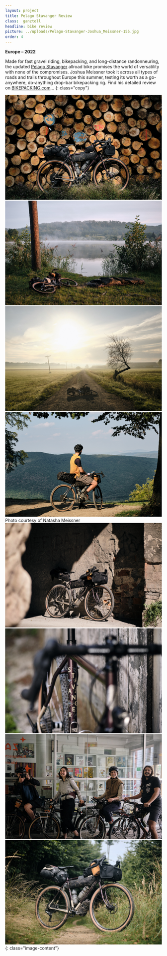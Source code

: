 ```yaml
---
layout: project
title: Pelago Stavanger Review
class:  ganztoll
headline: bike review
picture: ../uploads/Pelago-Stavanger-Joshua_Meissner-155.jpg
order: 4
---
```

**Europe – 2022**

Made for fast gravel riding, bikepacking, and long-distance randonneuring, the updated <a href="https://pelagobicycles.com/stavanger/" target="_blank">Pelago Stavanger</a> allroad bike promises the world of versatility with none of the compromises. Joshua Meissner took it across all types of roads and trails throughout Europe this summer, testing its worth as a go-anywhere, do-anything drop-bar bikepacking rig. Find his detailed review on <a href="https://bikepacking.com/plog/inside-son-dynamo-hubs/" target="_blank">BIKEPACKING.com</a>…
{: class="copy"}

![tollesbild](../uploads/Pelago-Stavanger-Joshua_Meissner-05.jpg)
![tollesbild](../uploads/Pelago-Stavanger-Joshua_Meissner-23.jpg)
![tollesbild](../uploads/Pelago-Stavanger-Joshua_Meissner-40.jpg)
![tollesbild](../uploads/Pelago-Stavanger-Joshua_Meissner-123.jpg)
Photo courtesy of Natasha Meissner
![tollesbild](../uploads/Pelago-Stavanger-Joshua_Meissner-155.jpg)
![tollesbild](../uploads/Pelago-Stavanger-Joshua_Meissner-174.jpg)
![tollesbild](../uploads/Pelago-Stavanger-Joshua_Meissner-201.jpg)
![tollesbild](../uploads/Pelago-Stavanger-Joshua-Meissner-82.jpg)
{: class="image-content"}


